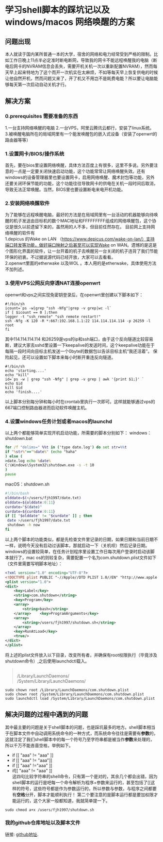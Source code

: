 # 学习shell脚本的踩坑记以及windows/macos 网络唤醒的方案

## 问题出现

本人就读于国内某所普通一本的大学，宿舍的网络和电力经常受到严格的限制。比如工作日晚上11点半必定准时断电断网，导致我的网卡不能远程唤醒我的电脑（断电后网卡的NVRAM信息会丢失，需要开机关机一次以重新配置NVRAM），然而每天早上起来特地为了这个而开一次机实在太麻烦，不如等每天早上恢复供电的时候让他自然开机，然而问题又来了，开了机又不用岂不是耗费电能？所以要让电脑能够每天第一次启动自动关机才行。
## 解决方案
### 0.prerequisites 需要准备的东西
1.一台支持网络唤醒的电脑
2.一台VPS，阿里云腾讯云都行，安装了linux系统。
3.被唤醒电脑所在的局域网里有一个能发唤醒包的嵌入式设备（安装了openwrt的路由器等等）
### 1.设置网卡/BIOS/操作系统
首先，要在bios里设置网络唤醒，具体方法百度上有很多，这里不多说。另外要注意的一点是一定要关闭快速启动功能，这个功能常常让网络唤醒失效。还有windows的设备管理器里也要设置网卡，启用网络唤醒、魔术封包等功能，另外还要关闭环保节能的功能，这个功能往往导致网卡的供电在关机一段时间后取消，导致无法正常唤醒。当然，BIOS里也要设置断电来电开机功能。

### 2.安装网络唤醒软件
为了能够在远程唤醒电脑，最好的方法是在局域网里有一台活动的机器能够向待唤醒的机子发送由目标机的数个MAC地址和FFFFFFFFF组成的网络唤醒包，这个协议是很久以前遗留下来的，虽然用的人不多，但目前任然存在。
目前网上支持网络唤醒的软件有
<br>1.depicus 的Wake on LAN （https://www.depicus.com/wake-on-lan/）支持端口转发等功能，做好端口映射之后甚至可以实现Wake on WAN。遗憾的是这是个图形化界面的软件，让一台开着的机子去唤醒另一台关闭的机子违背了我们节能环保的初衷。不过据说源代码已经开放，大家可以去看看。
<br>2.openwrt里面的etherwake 以及WOL 。本人用的是etherwake，具体使用方法不加列述。
### 3.使用VPS公网反向穿透NAT连接openwrt
openwrt和vps之间实现免密钥登录后，在openwrt里创建以下脚本如下：

```shell
#!/bin/sh
icount=`ps -w|grep "ssh -Nfg"|grep -v grep|wc -l`
if [ $icount == 0 ];then
logger -t "ssh_remote" "ssh remote restart!"
ssh -Nfg -K 120 -R *:667:192.168.1.1:22 114.114.114.114 -p 26259 -l root
fi
```

其中114.114.114.114 和26259是vps的ip和ssh端口，由于这个反向隧道比较容易断，建议大家去sshd里设置一下keepalive的发送时间，这个keepalive功能在于每隔一段时间向目标主机发送一个0byte的数据包以告诉目标主机“我还活着”。
保险起见，还可以设置如下脚本来每小时断开重连反向隧道。

```shell
#!/bin/sh
echo 'starting....'
echo "kill"
id=`ps -w | grep "ssh -Nfg" | grep -v grep | awk '{print $1;}' `
echo $id
kill $id
echo 'finish....'
```
以上脚本分别每分钟和每小时在crontab里执行一次即可。这样就能够通过vps的667端口控制路由器进而启动软件唤醒主机。



### 4.设置windows任务计划或者macos的launchd

以上两个都能够简单实现开机启动功能，所需要的脚本分别如下：
windows：shutdown.bat

```bat
for /f "delims=" %%t in ('type date.log') do set str=%%t
if "%str%"=="%date%" (echo "haha"
) else ( 
>date.log echo %date%
C:\Windows\System32\shutdown.exe -s -t 10
)
pause
```
macOS：shutdown.sh

```bash
#!/bin/bash
olddate=$(</users/fjh1997/date.txt)
olddate=${olddate:0:11}
curdate="$(date)"
curdate=${curdate:0:11}
if [[ "$olddate" != "$curdate" ]] ; then
 date >/users/fjh1997/date.txt
 shutdown -h now
fi
```
以上两个脚本的功能类似，都是先检查文件里记录的日期，如果日期和当前日期不一样，说明今天没有启动过该脚本，那就启动一下（关机呗）然后记录日期。
windows的设置较简单，在任务计划程序里设置工作日每次用户登录时启动该脚本就行了，mac os的则较复杂，需要配置一个名为com.shutdown.plist文件如下（文件里需要写明脚本地址）：

```xml
<?xml version="1.0" encoding="UTF-8"?>
<!DOCTYPE plist PUBLIC "-//Apple//DTD PLIST 1.0//EN" "http://www.apple.com/DTDs/PropertyList-1.0.dtd">
<plist version="1.0">
<dict>
	<key>Label</key>
	<string>com.shutdown</string>
	<key>Program</key>
	<array>
		<string>bash</string>
	</array>	<key>ProgramArguments</key>
	<array>
		<string>/users/fjh1997/shutdown.sh</string>
	</array>
	<key>RunAtLoad</key>
	<true/>
</dict>
</plist>
```
将上述的plist文件放入以下目录，改变所有者，并确保有root权限执行（毕竟涉及shutdown命令）,之后使用launchdctl载入。

><br> 	/Library/LaunchDaemons/
<br>/System/Library/LaunchDaemons/

```shell
sudo chown root /Library/LaunchDaemons/com.shutdown.plist
sudo chown root /System/Library/LaunchDaemons/com.shutdown.plist
sudo launchdctl load /System/Library/LaunchDaemons/com.shutdown.plist
```

## 解决问题的过程中遇到的问题
其中最主要的问题是关于shell脚本的问题，也是踩坑最多的地方。shell脚本相当于在脚本文件中自动调用系统命令的一种方式，而系统命令往往是需要有**参数**的，这就注定了我们shell脚本中的每一个符号乃至字符串都是被当作**参数**来处理的，所以千万不能吝啬空格，举例如下。

- if [[ "aaa" != "aaa" ]]
- if [[ "aaa" != "aaa"]]
-  if [[ "aaa" !="aaa" ]]
-  if[[ "aaa" != "aaa" ]]
<br>这四句比较字符串的shell命令，只有第一个是对的，其余几个都会出错，因为shell脚本的运行是吧每一个命令解析为程序+参数来运行的，甚至包括了[[这样的符号，这些符号都是作为参数运行的，所以参数与参数，与程序之间都要有**空格**分开，脚本才能顺利执行！
第二个要注意的是脚本运行都是要加权限才能运行的，这个大家一般都知道，我就简单提一下。

```shell
sudo chmod a+x /users/fjh1997/shutdown.sh
```

### 我的github仓库地址以及脚本文件

链接: [github地址](https://github.com/fjh1997/something).
